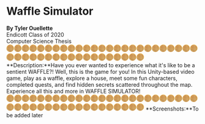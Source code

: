 # Waffle Simulator
**By Tyler Ouellette**<br/>
Endicott Class of 2020<br/>
Computer Science Thesis<br/>
![Waffle](Assets/Materials/smallwaffle.png)![Waffle](Assets/Materials/smallwaffle.png)![Waffle](Assets/Materials/smallwaffle.png)![Waffle](Assets/Materials/smallwaffle.png)![Waffle](Assets/Materials/smallwaffle.png)![Waffle](Assets/Materials/smallwaffle.png)![Waffle](Assets/Materials/smallwaffle.png)![Waffle](Assets/Materials/smallwaffle.png)![Waffle](Assets/Materials/smallwaffle.png)![Waffle](Assets/Materials/smallwaffle.png)![Waffle](Assets/Materials/smallwaffle.png)![Waffle](Assets/Materials/smallwaffle.png)![Waffle](Assets/Materials/smallwaffle.png)![Waffle](Assets/Materials/smallwaffle.png)![Waffle](Assets/Materials/smallwaffle.png)![Waffle](Assets/Materials/smallwaffle.png)![Waffle](Assets/Materials/smallwaffle.png)![Waffle](Assets/Materials/smallwaffle.png)![Waffle](Assets/Materials/smallwaffle.png)![Waffle](Assets/Materials/smallwaffle.png)![Waffle](Assets/Materials/smallwaffle.png)![Waffle](Assets/Materials/smallwaffle.png)![Waffle](Assets/Materials/smallwaffle.png)![Waffle](Assets/Materials/smallwaffle.png)![Waffle](Assets/Materials/smallwaffle.png)![Waffle](Assets/Materials/smallwaffle.png)![Waffle](Assets/Materials/smallwaffle.png)![Waffle](Assets/Materials/smallwaffle.png)![Waffle](Assets/Materials/smallwaffle.png)![Waffle](Assets/Materials/smallwaffle.png)![Waffle](Assets/Materials/smallwaffle.png)![Waffle](Assets/Materials/smallwaffle.png)![Waffle](Assets/Materials/smallwaffle.png)![Waffle](Assets/Materials/smallwaffle.png)![Waffle](Assets/Materials/smallwaffle.png)![Waffle](Assets/Materials/smallwaffle.png)![Waffle](Assets/Materials/smallwaffle.png)![Waffle](Assets/Materials/smallwaffle.png)![Waffle](Assets/Materials/smallwaffle.png)![Waffle](Assets/Materials/smallwaffle.png)![Waffle](Assets/Materials/smallwaffle.png)![Waffle](Assets/Materials/smallwaffle.png)![Waffle](Assets/Materials/smallwaffle.png)
**Description:**Have you ever wanted to experience what it's like to be a sentient WAFFLE?! Well, this is the game for you! In this Unity-based video game, play as a waffle, explore a house, meet some fun characters, completed quests, and find hidden secrets scattered throughout the map. Experience all this and more in WAFFLE SIMULATOR!<br/>
![Waffle](Assets/Materials/smallwaffle.png)![Waffle](Assets/Materials/smallwaffle.png)![Waffle](Assets/Materials/smallwaffle.png)![Waffle](Assets/Materials/smallwaffle.png)![Waffle](Assets/Materials/smallwaffle.png)![Waffle](Assets/Materials/smallwaffle.png)![Waffle](Assets/Materials/smallwaffle.png)![Waffle](Assets/Materials/smallwaffle.png)![Waffle](Assets/Materials/smallwaffle.png)![Waffle](Assets/Materials/smallwaffle.png)![Waffle](Assets/Materials/smallwaffle.png)![Waffle](Assets/Materials/smallwaffle.png)![Waffle](Assets/Materials/smallwaffle.png)![Waffle](Assets/Materials/smallwaffle.png)![Waffle](Assets/Materials/smallwaffle.png)![Waffle](Assets/Materials/smallwaffle.png)![Waffle](Assets/Materials/smallwaffle.png)![Waffle](Assets/Materials/smallwaffle.png)![Waffle](Assets/Materials/smallwaffle.png)![Waffle](Assets/Materials/smallwaffle.png)![Waffle](Assets/Materials/smallwaffle.png)![Waffle](Assets/Materials/smallwaffle.png)![Waffle](Assets/Materials/smallwaffle.png)![Waffle](Assets/Materials/smallwaffle.png)![Waffle](Assets/Materials/smallwaffle.png)![Waffle](Assets/Materials/smallwaffle.png)![Waffle](Assets/Materials/smallwaffle.png)![Waffle](Assets/Materials/smallwaffle.png)![Waffle](Assets/Materials/smallwaffle.png)![Waffle](Assets/Materials/smallwaffle.png)![Waffle](Assets/Materials/smallwaffle.png)![Waffle](Assets/Materials/smallwaffle.png)![Waffle](Assets/Materials/smallwaffle.png)![Waffle](Assets/Materials/smallwaffle.png)![Waffle](Assets/Materials/smallwaffle.png)![Waffle](Assets/Materials/smallwaffle.png)![Waffle](Assets/Materials/smallwaffle.png)![Waffle](Assets/Materials/smallwaffle.png)![Waffle](Assets/Materials/smallwaffle.png)![Waffle](Assets/Materials/smallwaffle.png)![Waffle](Assets/Materials/smallwaffle.png)![Waffle](Assets/Materials/smallwaffle.png)![Waffle](Assets/Materials/smallwaffle.png)
**Screenshots:**To be added later

